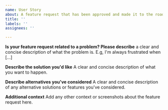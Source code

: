 ```yaml
---
name: User Story
about: A feature request that has been approved and made it to the roadmap
title: ''
labels: ''
assignees: ''

---
```


**Is your feature request related to a problem? Please describe**
a clear and concise description of what the problem is. E.g, I'm always frustrated when [...]

**Describe the solution you'd like**
A clear and concise description of what you want to happen.

**Describe alternatives you've considered**
A clear and concise description of any alternative solutions or features you've considered.

**Additional context**
Add any other context or screenshots about the feature request here.
